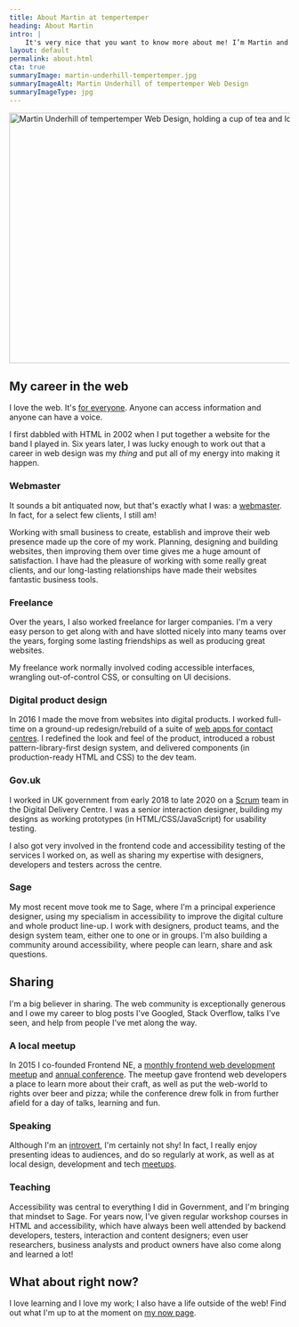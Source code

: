 ```yaml
---
title: About Martin at tempertemper
heading: About Martin
intro: |
    It's very nice that you want to know more about me! I’m Martin and I design and build websites. I'm from Glasgow but live in Newcastle upon Tyne; married with two kids.
layout: default
permalink: about.html
cta: true
summaryImage: martin-underhill-tempertemper.jpg
summaryImageAlt: Martin Underhill of tempertemper Web Design
summaryImageType: jpg
---
```


<picture>
    <source srcset="/assets/img/martin-underhill-tempertemper.avif" type="image/avif" />
    <source srcset="/assets/img/martin-underhill-tempertemper.webp" type="image/webp" />
    <img src="/assets/img/martin-underhill-tempertemper.jpg" alt="Martin Underhill of tempertemper Web Design, holding a cup of tea and looking to his left, smiling." width="800" height="450" decoding="async" />
</picture>


## My career in the web

I love the web. It's [for everyone](https://twitter.com/timberners_lee/status/228960085672599552). Anyone can access information and anyone can have a voice.

I first dabbled with HTML in 2002 when I put together a website for the band I played in. Six years later, I was lucky enough to work out that a career in web design was my *thing* and put all of my energy into making it happen.

### Webmaster

It sounds a bit antiquated now, but that's exactly what I was: a [webmaster](/blog/lets-make-webmasters-a-thing-again). In fact, for a select few clients, I still am!

Working with small business to create, establish and improve their web presence made up the core of my work. Planning, designing and building websites, then improving them over time gives me a huge amount of satisfaction. I have had the pleasure of working with some really great clients, and our long-lasting relationships have made their websites fantastic business tools.

### Freelance

Over the years, I also worked freelance for larger companies. I'm a very easy person to get along with and have slotted nicely into many teams over the years, forging some lasting friendships as well as producing great websites.

My freelance work normally involved coding accessible interfaces, wrangling out-of-control CSS, or consulting on UI decisions.

### Digital product design

In 2016 I made the move from websites into digital products. I worked full-time on a ground-up redesign/rebuild of a suite of [web apps for contact centres](https://www.evaluagent.com). I redefined the look and feel of the product, introduced a robust pattern-library-first design system, and delivered components (in production-ready HTML and CSS) to the dev team.

### Gov.uk

I worked in UK government from early 2018 to late 2020 on a [Scrum](https://www.mountaingoatsoftware.com/agile/scrum) team in the Digital Delivery Centre. I was a senior interaction designer, building my designs as working prototypes (in HTML/CSS/JavaScript) for usability testing.

I also got very involved in the frontend code and accessibility testing of the services I worked on, as well as sharing my expertise with designers, developers and testers across the centre.

### Sage

My most recent move took me to Sage, where I'm a principal experience designer, using my specialism in accessibility to improve the digital culture and whole product line-up. I work with designers, product teams, and the design system team, either one to one or in groups. I'm also building a community around accessibility, where people can learn, share and ask questions.


## Sharing

I'm a big believer in sharing. The web community is exceptionally generous and I owe my career to blog posts I've Googled, Stack Overflow, talks I've seen, and help from people I've met along the way.

### A local meetup

In 2015 I co-founded Frontend NE, a [monthly frontend web development meetup](https://www.frontendne.co.uk) and [annual conference](https://2019.frontendne.co.uk). The meetup gave frontend web developers a place to learn more about their craft, as well as put the web-world to rights over beer and pizza; while the conference drew folk in from further afield for a day of talks, learning and fun.

### Speaking

Although I'm an [introvert](https://www.ted.com/talks/susan_cain_the_power_of_introverts?language=en), I'm certainly not shy! In fact, I really enjoy presenting ideas to audiences, and do so regularly at work, as well as at local design, development and tech [meetups](https://www.youtube.com/watch?v=v-Qwarwpsvc).

### Teaching

Accessibility was central to everything I did in Government, and I'm bringing that mindset to Sage. For years now, I've given regular workshop courses in HTML and accessibility, which have always been well attended by backend developers, testers, interaction and content designers; even user researchers, business analysts and product owners have also come along and learned a lot!


## What about right now?

I love learning and I love my work; I also have a life outside of the web! Find out what I'm up to at the moment on [my now page](/now).
